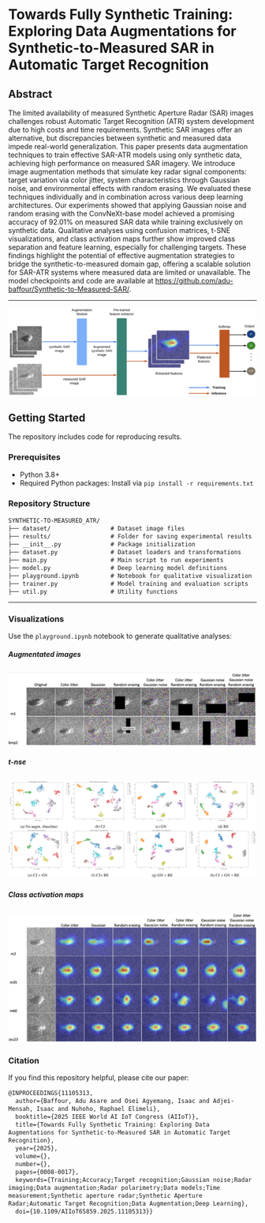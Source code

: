 # Towards Fully Synthetic Training: Exploring Data Augmentations for Synthetic-to-Measured SAR in Automatic Target Recognition

## Abstract

The limited availability of measured Synthetic Aperture Radar (SAR) images challenges robust Automatic Target Recognition (ATR) system development due to high costs and time requirements. Synthetic SAR images offer an alternative, but discrepancies between synthetic and measured data impede real-world generalization. This paper presents data augmentation techniques to train effective SAR-ATR models using only synthetic data, achieving high performance on measured SAR imagery. We introduce image augmentation methods that simulate key radar signal components: target variation via color jitter, system characteristics through Gaussian noise, and environmental effects with random erasing. We evaluated these techniques individually and in combination across various deep learning architectures. Our experiments showed that applying Gaussian noise and random erasing with the ConvNeXt-base model achieved a promising accuracy of 92.01% on measured SAR data while training exclusively on synthetic data. Qualitative analyses using confusion matrices, t-SNE visualizations, and class activation maps further show improved class separation and feature learning, especially for challenging targets. These findings highlight the potential of effective augmentation strategies to bridge the synthetic-to-measured domain gap, offering a scalable solution for SAR-ATR systems where measured data are limited or unavailable. The model checkpoints and code are available at https://github.com/adu-baffour/Synthetic-to-Measured-SAR/.

---

 ![alt text](https://github.com/adu-baffour/Synthetic-to-Measured-SAR/blob/main/imgs/architecture.png?raw=true)


## Getting Started
The repository includes code for reproducing results.  

### Prerequisites
- Python 3.8+
- Required Python packages: Install via `pip install -r requirements.txt`

### Repository Structure
```plaintext
SYNTHETIC-TO-MEASURED_ATR/
├── dataset/                 # Dataset image files
├── results/                 # Folder for saving experimental results
├── __init__.py              # Package initialization
├── dataset.py               # Dataset loaders and transformations
├── main.py                  # Main script to run experiments
├── model.py                 # Deep learning model definitions
├── playground.ipynb         # Notebook for qualitative visualization
├── trainer.py               # Model training and evaluation scripts
├── util.py                  # Utility functions
```
---
### Visualizations
Use the `playground.ipynb` notebook to generate qualitative analyses:
##### Augmentated images
  ![alt text](https://github.com/adu-baffour/Synthetic-to-Measured-SAR/blob/main/imgs/augmentation.png?raw=true)
---
##### t-nse
![alt text](https://github.com/adu-baffour/Synthetic-to-Measured-SAR/blob/main/imgs/tsne.png?raw=true)
---
##### Class activation maps
![alt text](https://github.com/adu-baffour/Synthetic-to-Measured-SAR/blob/main/imgs/heatmap.png?raw=true)
---
### Citation
If you find this repository helpful, please cite our paper:
```plaintext
@INPROCEEDINGS{11105313,
  author={Baffour, Adu Asare and Osei Agyemang, Isaac and Adjei-Mensah, Isaac and Nuhoho, Raphael Elimeli},
  booktitle={2025 IEEE World AI IoT Congress (AIIoT)}, 
  title={Towards Fully Synthetic Training: Exploring Data Augmentations for Synthetic-to-Measured SAR in Automatic Target Recognition}, 
  year={2025},
  volume={},
  number={},
  pages={0008-0017},
  keywords={Training;Accuracy;Target recognition;Gaussian noise;Radar imaging;Data augmentation;Radar polarimetry;Data models;Time measurement;Synthetic aperture radar;Synthetic Aperture Radar;Automatic Target Recognition;Data Augmentation;Deep Learning},
  doi={10.1109/AIIoT65859.2025.11105313}}
```
